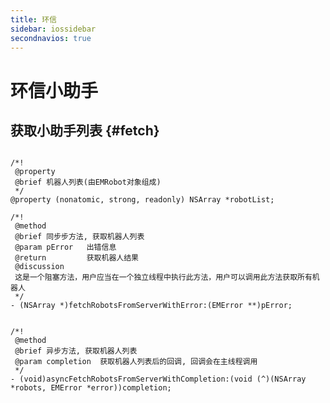 ```yaml
---
title: 环信
sidebar: iossidebar
secondnavios: true
---
```


# 环信小助手


## 获取小助手列表 {#fetch}

<pre class="hll"><code class="language-java">
/*!
 @property
 @brief 机器人列表(由EMRobot对象组成)
 */
@property (nonatomic, strong, readonly) NSArray *robotList;

/*!
 @method
 @brief 同步步方法, 获取机器人列表
 @param pError   出错信息
 @return         获取机器人结果
 @discussion
 这是一个阻塞方法，用户应当在一个独立线程中执行此方法，用户可以调用此方法获取所有机器人
 */
- (NSArray *)fetchRobotsFromServerWithError:(EMError **)pError;


/*!
 @method
 @brief 异步方法, 获取机器人列表
 @param completion  获取机器人列表后的回调, 回调会在主线程调用
 */
- (void)asyncFetchRobotsFromServerWithCompletion:(void (^)(NSArray *robots, EMError *error))completion;
</code></pre>